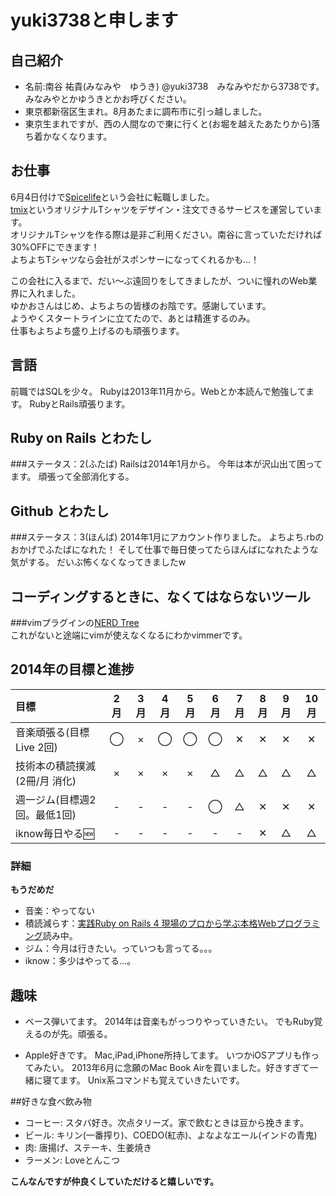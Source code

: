 # yuki3738と申します
## 自己紹介
* 名前:南谷 祐貴(みなみや　ゆうき) @yuki3738　みなみやだから3738です。
みなみやとかゆうきとかお呼びください。
* 東京都新宿区生まれ。8月あたまに調布市に引っ越しました。
* 東京生まれですが、西の人間なので東に行くと(お堀を越えたあたりから)落ち着かなくなります。

## お仕事
6月4日付けで[Spicelife](http://spicelife.jp/)という会社に転職しました。  
[tmix](http://tmix.jp/)というオリジナルTシャツをデザイン・注文できるサービスを運営しています。  
オリジナルTシャツを作る際は是非ご利用ください。南谷に言っていただければ30%OFFにできます！  
よちよちTシャツなら会社がスポンサーになってくれるかも…！

この会社に入るまで、だい〜ぶ遠回りをしてきましたが、ついに憧れのWeb業界に入れました。  
ゆかおさんはじめ、よちよちの皆様のお陰です。感謝しています。  
ようやくスタートラインに立てたので、あとは精進するのみ。  
仕事もよちよち盛り上げるのも頑張ります。

## 言語
前職ではSQLを少々。
Rubyは2013年11月から。Webとか本読んで勉強してます。
RubyとRails頑張ります。

## Ruby on Rails とわたし
###ステータス：2(ふたば)
Railsは2014年1月から。
今年は本が沢山出て困ってます。
頑張って全部消化する。

## Github とわたし
###ステータス：3(ほんば)
2014年1月にアカウント作りました。
よちよち.rbのおかげでふたばになれた！
そして仕事で毎日使ってたらほんばになれたような気がする。
だいぶ怖くなくなってきましたw

## コーディングするときに、なくてはならないツール
###vimプラグインの[NERD Tree](https://github.com/scrooloose/nerdtree)  
これがないと途端にvimが使えなくなるにわかvimmerです。


## 2014年の目標と進捗
|            目標           | 2月 | 3月 | 4月 | 5月 | 6月 | 7月 | 8月 | 9月 | 10月 |
|:-------------------------|:---:|:---:|:---:|:---:|:---:|:---:|:---:|:---:|:---:|
|音楽頑張る(目標Live 2回)     | ◯ | × | ◯ | ◯ | ◯ | ✕ | ✕ | ✕ | ✕ |
|技術本の積読撲滅(2冊/月 消化) | × | × | × | × | △ | △ | △ | △ | △ |
|週一ジム(目標週2回。最低1回)			| - | - | - | - | ◯ | △ | ✕ | ✕ | ✕ |
|iknow毎日やる:new:			| - | - | - | - | - | - | ✕ | △ | △ |

### 詳細
**もうだめだ**
* 音楽：やってない
* 積読減らす：[実践Ruby on Rails 4 現場のプロから学ぶ本格Webプログラミング](http://www.impressjapan.jp/books/1113101065)読み中。
* ジム：今月は行きたい。っていつも言ってる。。。
* iknow：多少はやってる…。

## 趣味
* ベース弾いてます。
2014年は音楽もがっつりやっていきたい。
でもRuby覚えるのが先。頑張る。

* Apple好きです。
Mac,iPad,iPhone所持してます。
いつかiOSアプリも作ってみたい。
2013年6月に念願のMac Book Airを買いました。好きすぎて一緒に寝てます。
Unix系コマンドも覚えていきたいです。

##好きな食べ飲み物
* コーヒー: スタバ好き。次点タリーズ。家で飲むときは豆から挽きます。
* ビール:   キリン(一番搾り)、COEDO(紅赤)、よなよなエール(インドの青鬼)
* 肉:       唐揚げ、ステーキ、生姜焼き
* ラーメン: Loveとんこつ


**こんなんですが仲良くしていただけると嬉しいです。**
